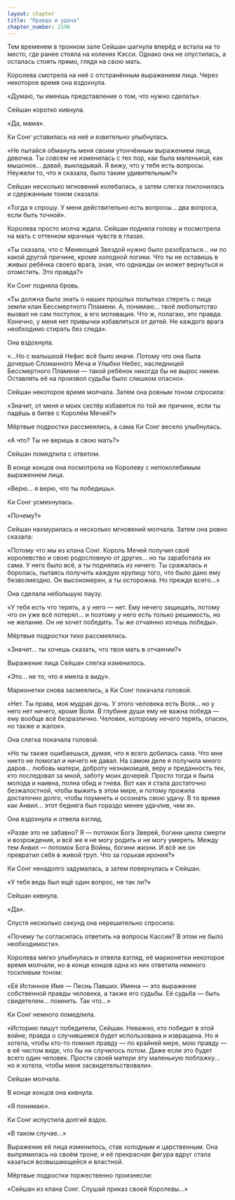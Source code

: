 ```yaml
---
layout: chapter
title: "Правда и удача"
chapter_number: 2196
---
```




Тем временем в тронном зале Сейшан шагнула вперёд и встала на то место, где ранее стояла на коленях Кэсси. Однако она не опустилась, а осталась стоять прямо, глядя на свою мать.

Королева смотрела на неё с отстранённым выражением лица. Через некоторое время она вздохнула.

«Думаю, ты имеешь представление о том, что нужно сделать».

Сейшан коротко кивнула.

«Да, мама».

Ки Сонг уставилась на неё и язвительно улыбнулась.

«Не пытайся обмануть меня своим утончённым выражением лица, девочка. Ты совсем не изменилась с тех пор, как была маленькой, как мышонок... давай, выкладывай. Я вижу, что у тебя есть вопросы. Неужели то, что я сказала, было таким удивительным?»

Сейшан несколько мгновений колебалась, а затем слегка поклонилась и сдержанным тоном сказала:

«Тогда я спрошу. У меня действительно есть вопросы... два вопроса, если быть точной».

Королева просто молча ждала. Сейшан подняла голову и посмотрела на мать с оттенком мрачных чувств в глазах.

«Ты сказала, что с Меняющей Звездой нужно было разобраться... ни по какой другой причине, кроме холодной логики. Что ты не оставишь в живых ребёнка своего врага, зная, что однажды он может вернуться и отомстить. Это правда?»

Ки Сонг подняла бровь.

«Ты должна была знать о наших прошлых попытках стереть с лица земли клан Бессмертного Пламени. А, понимаю... твоё любопытство вызвал не сам поступок, а его мотивация. Что ж, полагаю, это правда. Конечно, у меня нет привычки избавляться от детей. Не каждого врага необходимо стирать без следа».

Она вздохнула.

«...Но с малышкой Нефис всё было иначе. Потому что она была дочерью Сломанного Меча и Улыбки Небес, наследницей Бессмертного Пламени — такой ребёнок никогда бы не вырос никем. Оставлять её на произвол судьбы было слишком опасно».

Сейшан некоторое время молчала. Затем она ровным тоном спросила:

«Значит, от меня и моих сестёр избавятся по той же причине, если ты падёшь в битве с Королём Мечей?»

Мёртвые подростки рассмеялись, а сама Ки Сонг весело улыбнулась.

«А что? Ты не веришь в свою мать?»

Сейшан помедлила с ответом.

В конце концов она посмотрела на Королеву с непоколебимым выражением лица.

«Верю... я верю, что ты победишь».

Ки Сонг усмехнулась.

«Почему?»

Сейшан нахмурилась и несколько мгновений молчала. Затем она ровно сказала:

«Потому что мы из клана Сонг. Король Мечей получил своё королевство и свою родословную от других... но ты заработала их сама. У него было всё, а ты поднялась из ничего. Ты сражалась и боролась, пытаясь получить каждую крупицу того, что было дано ему безвозмездно. Он высокомерен, а ты осторожна. Но прежде всего...»

Она сделала небольшую паузу.

«У тебя есть что терять, а у него — нет. Ему нечего защищать, потому что он уже всё потерял... и поэтому у него есть только решимость, но не желание. Он не хочет победить. Ты же отчаянно хочешь победы».

Мёртвые подростки тихо рассмеялись.

«Значит... ты хочешь сказать, что твоя мать в отчаянии?»

Выражение лица Сейшан слегка изменилось.

«Это... не то, что я имела в виду».

Марионетки снова засмеялись, а Ки Сонг покачала головой.

«Нет. Ты права, моя мудрая дочь. У этого человека есть Воля... но у него нет ничего, кроме Воли. В глубине души ему не важна победа — ему вообще всё безразлично. Человек, которому нечего терять, опасен, но также и жалок».

Она слегка покачала головой.

«Но ты также ошибаешься, думая, что я всего добилась сама. Что мне никто не помогал и ничего не давал. На самом деле я получила много даров... любовь матери, доброту незнакомцев, веру и преданность тех, кто последовал за мной, заботу моих дочерей. Просто тогда я была молода и наивна, полна обид и гнева. Вот как я стала достаточно безжалостной, чтобы выжить в этом мире, и потому прожила достаточно долго, чтобы поумнеть и осознать свою удачу. В то время как Анвил... этот бедняга был гораздо менее удачлив, чем я».

Она вздохнула и отвела взгляд.

«Разве это не забавно? Я — потомок Бога Зверей, богини цикла смерти и возрождения, и всё же я не могу родить и не могу умереть. Между тем Анвил — потомок Бога Войны, богини жизни. И всё же он превратил себя в живой труп. Что за горькая ирония?»

Ки Сонг ненадолго задумалась, а затем повернулась к Сейшан.

«У тебя ведь был ещё один вопрос, не так ли?»

Сейшан кивнула.

«Да».

Спустя несколько секунд она нерешительно спросила:

«Почему ты согласилась ответить на вопросы Кассии? В этом не было необходимости».

Королева мягко улыбнулась и отвела взгляд, её марионетки некоторое время молчали, но в конце концов одна из них ответила немного тоскливым тоном:

«Её Истинное Имя — Песнь Павших. Имена — это выражение собственной правды человека, а также его судьбы. Её судьба — быть свидетелем... помнить. Так что...»

Ки Сонг немного помедлила.

«Историю пишут победители, Сейшан. Неважно, кто победит в этой войне, правда о случившемся будет использована и извращена. Но я хотела, чтобы кто-то помнил правду — по крайней мере, мою правду — в её чистом виде, что бы ни случилось потом. Даже если это будет всего один человек. Прости своей матери эту маленькую поблажку... но я хотела, чтобы меня засвидетельствовали».

Сейшан молчала.

В конце концов она кивнула.

«Я понимаю».

Ки Сонг испустила долгий вздох.

«В таком случае...»

Выражение её лица изменилось, став холодным и царственным. Она выпрямилась на своём троне, и её прекрасная фигура вдруг стала казаться возвышающейся и властной.

Мёртвые подростки торжественно произнесли:

«Сейшан из клана Сонг. Слушай приказ своей Королевы...»

